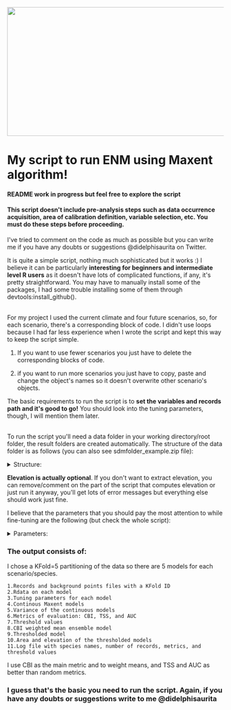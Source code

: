 <img src="https://user-images.githubusercontent.com/52681915/117520421-7b0b2480-af7e-11eb-8456-9dd8280120f0.png" width="1200" height="300">

# My script to run ENM using Maxent algorithm!

#### README work in progress but feel free to explore the script
#### This script doesn't include pre-analysis steps such as data occurrence acquisition, area of calibration definition, variable selection, etc. You must do  these steps before proceeding.

I've tried to comment on the code as much as possible but you can write me if you have any doubts or suggestions @didelphisaurita on Twitter.

It is quite a simple script, nothing much sophisticated but it works :) I believe it can be particularly **interesting for beginners and intermediate level R users** as it doesn't have lots of complicated functions, if any, it's pretty straightforward. You may have to manually install some of the packages, I had some trouble installing some of them through devtools:install_github(). <br><br>

For my project I used the current climate and four future scenarios, so, for each scenario, there's a corresponding block of code. I didn't use loops because I had far less experience when I wrote the script and kept this way to keep the script simple.

1) If you want to use fewer scenarios you just have to delete the corresponding blocks of code. 

2) if you want to run more scenarios you just have to copy, paste and change the object's names so it doesn't overwrite other scenario's objects.


The basic requirements to run the script is to **set the variables and records path and it's good to go!** You should look into the tuning parameters, though, I will mention them later. <br><br>

To run the script you'll need a data folder in your working directory/root folder, the result folders are created automatically. The structure of the data folder is as follows (you can also see sdmfolder_example.zip file):


<details><summary>Structure:</summary>
    <pre>

```console

├── sdm_example
│   └── data
│       ├── elev
|       |   └── elevation.tif
│       ├── raster
│       │   ├── current
|       |   |   └── variables.tif
│       │   ├── RCP26
|       |   |   └── variables.tif
│       │   ├── RCP45
|       |   |   └── variables.tif
│       │   ├── RCP60
|       |   |   └── variables.tif
│       │   └── RCP85
|       |   |   └── variables.tif
│       └── records
            └── records.csv
```
</pre>
   </details>

**Elevation is actually optional**. If you don't want to extract elevation, you can remove/comment on the part of the script that computes elevation or just run it anyway, you'll get lots of error messages but everything else should work just fine.

I believe that the parameters that you should pay the most attention to while fine-tuning are the following (but check the whole script):


<details><summary>Parameters:</summary>
    <pre>


```ruby
# Number of background points, in my case 10K
113 randomBgSites <- dismo::randomPoints(current, 10000)

#Minimum, maximum and intervals of master regularization (regMult)
#Classes of features (classes)
185 tunedModel <- trainMaxNet(data=trainData,
                            regMult= c(seq(1, 4, by = 0.5)),
                            verbose=F,
                            classes = "lqh",
                            testClasses=TRUE,
                            clamp=T,
191                         out = c('model', 'tuning'))

#Threshold of suitability, in my case 5% lowest values = 0.95 
242 p95 <- round(length(occPredVals) * 0.95)

#Distance from species MCP to cut off, in my case 200 km
376 buffered.mcp.records <- raster::buffer(mcp.records, width = 200*km 
```

</pre>
   </details>
   

  
### The output consists of:

I chose a KFold=5 partitioning of the data so there are 5 models for each scenario/species. 

 ```
1.Records and background points files with a KFold ID
2.Rdata on each model
3.Tuning parameters for each model
4.Continous Maxent models
5.Variance of the continuous models
6.Metrics of evaluation: CBI, TSS, and AUC
7.Threshold values
8.CBI weighted mean ensemble model
9.Thresholded model
10.Area and elevation of the thresholded models
11.Log file with species names, number of records, metrics, and threshold values
```

  
I use CBI as the main metric and to weight means, and TSS and AUC as better than random metrics.

### I guess that's the basic you need to run the script. Again, if you have any doubts or suggestions write to me @didelphisaurita
  
